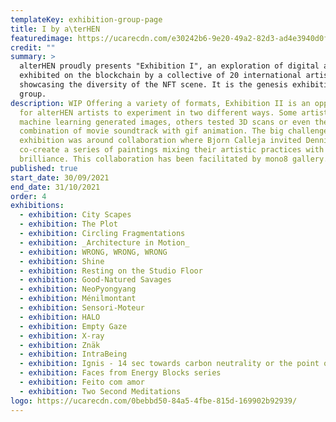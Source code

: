 ```yaml
---
templateKey: exhibition-group-page
title: I by a\terHEN
featuredimage: https://ucarecdn.com/e30242b6-9e20-49a2-82d3-ad4e3940d0f7/
credit: ""
summary: >
  alterHEN proudly presents "Exhibition I", an exploration of digital art
  exhibited on the blockchain by a collective of 20 international artists,
  showcasing the diversity of the NFT scene. It is the genesis exhibition of the
  group.
description: WIP Offering a variety of formats, Exhibition II is an opportunity
  for alterHEN artists to experiment in two different ways. Some artists tried
  machine learning generated images, others tested 3D scans or even the
  combination of movie soundtrack with gif animation. The big challenge of this
  exhibition was around collaboration where Bjorn Calleja invited Dennis Bato to
  co-create a series of paintings mixing their artistic practices with
  brilliance. This collaboration has been facilitated by mono8 gallery.
published: true
start_date: 30/09/2021
end_date: 31/10/2021
order: 4
exhibitions:
  - exhibition: City Scapes
  - exhibition: The Plot
  - exhibition: Circling Fragmentations
  - exhibition: _Architecture in Motion_
  - exhibition: WRONG, WRONG, WRONG
  - exhibition: Shine
  - exhibition: Resting on the Studio Floor
  - exhibition: Good-Natured Savages
  - exhibition: NeoPyongyang
  - exhibition: Ménilmontant
  - exhibition: Sensori-Moteur
  - exhibition: HALO
  - exhibition: Empty Gaze
  - exhibition: X-ray
  - exhibition: Znäk
  - exhibition: IntraBeing
  - exhibition: Ignis - 14 sec towards carbon neutrality or the point of no return
  - exhibition: Faces from Energy Blocks series
  - exhibition: Feito com amor
  - exhibition: Two Second Meditations
logo: https://ucarecdn.com/0bebbd50-84a5-4fbe-815d-169902b92939/
---
```

